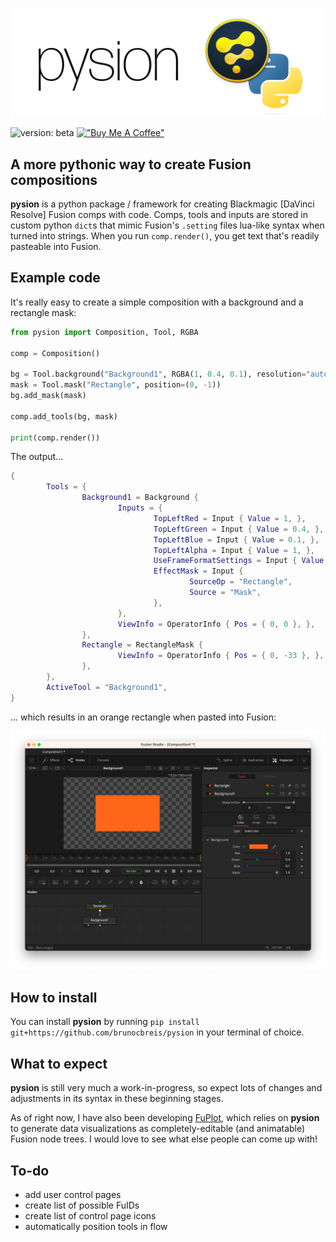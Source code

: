 !["Pysion"](https://github.com/brunocbreis/pysion/blob/master/images/pysion-logo.png)

 ![version: beta](https://img.shields.io/badge/version-beta-blue)   [!["Buy Me A Coffee"](https://img.shields.io/badge/-buy_me_a%C2%A0coffee-gray?logo=buy-me-a-coffee)](https://www.buymeacoffee.com/brunoreis)

## A more pythonic way to create Fusion compositions

**pysion** is a python package / framework for creating Blackmagic [DaVinci Resolve] Fusion comps with code. Comps, tools and inputs are stored in custom python `dict`s that mimic Fusion's `.setting` files lua-like syntax when turned into strings. When you run `comp.render()`, you get text that's readily pasteable into Fusion.

## Example code

It's really easy to create a simple composition with a background and a rectangle mask:

```python
from pysion import Composition, Tool, RGBA

comp = Composition()

bg = Tool.background("Background1", RGBA(1, 0.4, 0.1), resolution="auto")
mask = Tool.mask("Rectangle", position=(0, -1))
bg.add_mask(mask)

comp.add_tools(bg, mask)

print(comp.render())
```

The output...

```lua
{ 
        Tools = { 
                Background1 = Background { 
                        Inputs = { 
                                TopLeftRed = Input { Value = 1, }, 
                                TopLeftGreen = Input { Value = 0.4, }, 
                                TopLeftBlue = Input { Value = 0.1, }, 
                                TopLeftAlpha = Input { Value = 1, }, 
                                UseFrameFormatSettings = Input { Value = 1, }, 
                                EffectMask = Input { 
                                        SourceOp = "Rectangle", 
                                        Source = "Mask", 
                                }, 
                        }, 
                        ViewInfo = OperatorInfo { Pos = { 0, 0 }, }, 
                }, 
                Rectangle = RectangleMask { 
                        ViewInfo = OperatorInfo { Pos = { 0, -33 }, }, 
                }, 
        }, 
        ActiveTool = "Background1", 
}
```

... which results in an orange rectangle when pasted into Fusion:

!["A screenshot of the Blackmagic Fusion UI, with two nodes and the resulting orange rectangle that the code above produced."](https://github.com/brunocbreis/pysion/blob/master/images/example1-screenshot.png)

## How to install

You can install **pysion** by running `pip install git+https://github.com/brunocbreis/pysion` in your terminal of choice.

## What to expect

**pysion** is still very much a work-in-progress, so expect lots of changes and adjustments in its syntax in these beginning stages.

As of right now, I have also been developing [FuPlot](https://github.com/brunocbreis/FuPlot), which relies on **pysion** to generate data visualizations as completely-editable (and animatable) Fusion node trees. I would love to see what else people can come up with!

## To-do

- add user control pages
- create list of possible FuIDs
- create list of control page icons
- automatically position tools in flow
